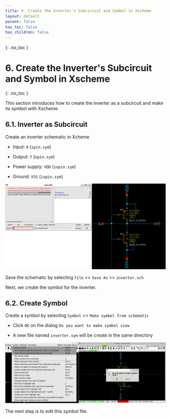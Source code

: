 ```yaml
---
title: 6. Create the Inverter's Subcircuit and Symbol in Xscheme
layout: default
parent: false
has_toc: false
has_children: false
---
```

{: .no_toc }
#  6. Create the Inverter's Subcircuit and Symbol in Xscheme

{: .no_toc }

<!-- <details open markdown="block">
  <summary>
    Table of contents
  </summary>
  {: .text-delta }
- TOC
{:toc}
</details> -->

This section introduces how to create the inverter as a subcircuit and make its symbol with Xscheme.

## 6.1. Inverter as Subcircuit

Create an inverter schematic in Xcheme

- Input: `A` (`ipin.sym`)

- Output: `Y` (`opin.sym`)

- Power supply: `VDD` (`iopin.sym`)

- Ground: `VSS` (`iopin.sym`)

![](images/6.1-inverter_schematic.png)

Save the schematic by selecting `File` >> `Save As` >> `inverter.sch`

Next, we create the symbol for the inverter.


## 6.2. Create Symbol

Create a symbol by selecting `Symbol` >> `Make symbol from schematic`

- Click `OK` on the dialog `Do you want to make symbol view`

- A new file named `inverter.sym` will be create in the same directory

![](images/6.2-create_symbol_view.png)

The next step is to edit this symbol file.
